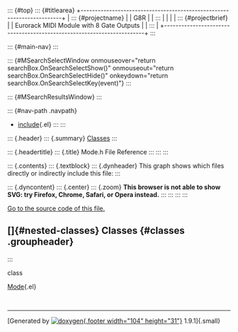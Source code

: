 ::: {#top}
::: {#titlearea}
+-----------------------------------------------------------------------+
| ::: {#projectname}                                                    |
| G8R                                                                   |
| :::                                                                   |
|                                                                       |
| ::: {#projectbrief}                                                   |
| Eurorack MIDI Module with 8 Gate Outputs                              |
| :::                                                                   |
+-----------------------------------------------------------------------+
:::

::: {#main-nav}
:::

::: {#MSearchSelectWindow onmouseover="return searchBox.OnSearchSelectShow()" onmouseout="return searchBox.OnSearchSelectHide()" onkeydown="return searchBox.OnSearchSelectKey(event)"}
:::

::: {#MSearchResultsWindow}
:::

::: {#nav-path .navpath}
-   [include](dir_d44c64559bbebec7f509842c48db8b23.html){.el}
:::
:::

::: {.header}
::: {.summary}
[Classes](#nested-classes)
:::

::: {.headertitle}
::: {.title}
Mode.h File Reference
:::
:::
:::

::: {.contents}
::: {.textblock}
::: {.dynheader}
This graph shows which files directly or indirectly include this file:
:::

::: {.dyncontent}
::: {.center}
::: {.zoom}
**This browser is not able to show SVG: try Firefox, Chrome, Safari, or
Opera instead.**
:::
:::
:::
:::

[Go to the source code of this file.](Mode_8h_source.html)

[]{#nested-classes} Classes {#classes .groupheader}
---------------------------
:::

class  

[Mode](classMode.html){.el}

 

------------------------------------------------------------------------

[Generated by [![doxygen](doxygen.svg){.footer width="104"
height="31"}](https://www.doxygen.org/index.html) 1.9.1]{.small}
